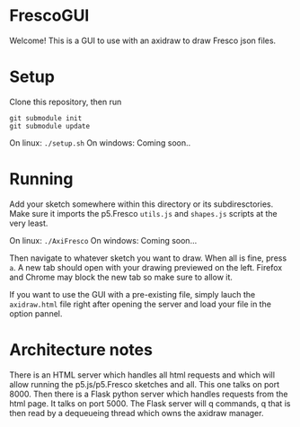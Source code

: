 # FrescoGUI

Welcome! This is a GUI to use with an axidraw to draw Fresco json files.


# Setup
Clone this repository, then run
```
git submodule init
git submodule update
```

On linux:
    `./setup.sh`
On windows:
    Coming soon..

# Running
Add your sketch somewhere within this directory or its subdiresctories.
Make sure it imports the p5.Fresco `utils.js` and `shapes.js` scripts
at the very least. 

On linux:
    `./AxiFresco`
On windows:
    Coming soon...

Then navigate to whatever sketch you want to draw. When all is fine, press `a`.
A new tab should open with your drawing previewed on the left.
Firefox and Chrome may block the new tab
so make sure to allow it.

If you want to use the GUI with a pre-existing file,
simply lauch the `axidraw.html` file right after
opening the server and load your file in the option pannel.

# Architecture notes
There is an HTML server which handles all html requests and which will allow
running the p5.js/p5.Fresco sketches and all.
This one talks on port 8000. Then there is a Flask python server which
handles requests from the html page. It talks on port 5000.
The Flask server will q commands, q that is then read by a dequeueing
thread which owns the axidraw manager.